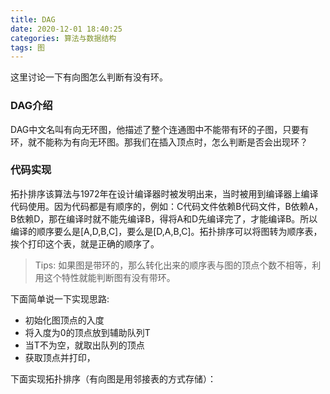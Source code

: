 ```yaml
---
title: DAG
date: 2020-12-01 18:40:25
categories: 算法与数据结构
tags: 图
---
```


这里讨论一下有向图怎么判断有没有环。

### DAG介绍

DAG中文名叫有向无环图，他描述了整个连通图中不能带有环的子图，只要有环，就不能称为有向无环图。那我们在插入顶点时，怎么判断是否会出现环？

### 代码实现

拓扑排序该算法与1972年在设计编译器时被发明出来，当时被用到编译器上编译代码使用。因为代码都是有顺序的，例如：C代码文件依赖B代码文件，B依赖A，B依赖D，那在编译时就不能先编译B，得将A和D先编译完了，才能编译B。所以编译的顺序要么是[A,D,B,C]，要么是[D,A,B,C]。拓扑排序可以将图转为顺序表，挨个打印这个表，就是正确的顺序了。

> Tips: 如果图是带环的，那么转化出来的顺序表与图的顶点个数不相等，利用这个特性就能判断图有没有带环。

下面简单说一下实现思路:

* 初始化图顶点的入度
* 将入度为0的顶点放到辅助队列T
* 当T不为空，就取出队列的顶点
* 获取顶点并打印，

下面实现拓扑排序（有向图是用邻接表的方式存储）：


```java


```



